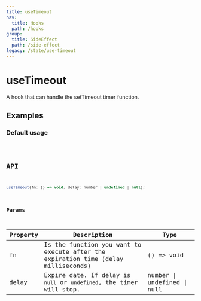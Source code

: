 ```yaml
---
title: useTimeout
nav:
  title: Hooks
  path: /hooks
group:
  title: SideEffect
  path: /side-effect
legacy: /state/use-timeout
---
```


# useTimeout

A hook that can handle the setTimeout timer function.

## Examples

### Default usage

<code src="./demo/demo1.tsx" />


## API

```javascript
useTimeout(fn: () => void, delay: number | undefined | null);
```

### Params

| Property | Description | Type |
|----------|--------------------------------------|----------------------|
| fn  | Is the function you want to execute after the expiration time (delay milliseconds) | () => void |
| delay | Expire date. If delay is `null` or `undefined`, the timer will stop. | number \| undefined \| null |


